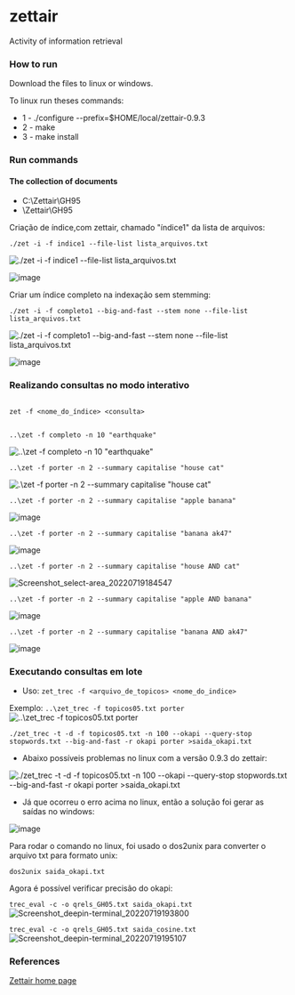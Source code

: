 # zettair
Activity of information retrieval 


### How to run

<p> Download the files to linux or windows. </p>

To linux run theses commands:
- 1 - ./configure --prefix=$HOME/local/zettair-0.9.3
- 2 - make
- 3 - make install 

### Run commands

#### The collection of documents
 
 - C:\Zettair\GH95
 - \Zettair\GH95
 
 Criação de índice,com zettair, chamado "índice1" da lista de arquivos: 
 
 ```
 ./zet -i -f indice1 --file-list lista_arquivos.txt 
```


 ![./zet -i -f indice1 --file-list lista_arquivos.txt ](https://user-images.githubusercontent.com/31135896/179834868-2a64b619-1410-4b23-896e-65d113c34e5e.jpg)
 
 
 ![image](https://user-images.githubusercontent.com/31135896/179841651-8ebd93d2-ec37-4c84-9371-fa1a8b429997.png)

 
 Criar um índice completo na indexação sem stemming:
 
 ```
 ./zet -i -f completo1 --big-and-fast --stem none --file-list lista_arquivos.txt
 ```
 
 ![./zet -i -f completo1 --big-and-fast --stem none --file-list lista_arquivos.txt](https://user-images.githubusercontent.com/31135896/179839883-96531cd7-7ad5-457b-a1c0-a91e09f002cb.jpg)

![image](https://user-images.githubusercontent.com/31135896/179841979-9a613a80-cde8-43fb-803c-f3630f04f910.png)

### Realizando consultas no modo interativo

```

zet -f <nome_do_índice> <consulta>

```
 
 ```
 
 ..\zet -f completo -n 10 "earthquake"
 
 ```
 

 ![ ..\zet -f completo -n 10 "earthquake"](https://user-images.githubusercontent.com/31135896/179851902-4824ad5a-33a2-4e96-8330-942c46046b3a.jpg)

```
..\zet -f porter -n 2 --summary capitalise "house cat"

```

![.\zet -f porter -n 2 --summary capitalise "house cat"](https://user-images.githubusercontent.com/31135896/179853439-88476d1f-57c0-46ed-93b8-a82817decce7.png)


```
..\zet -f porter -n 2 --summary capitalise "apple banana"

```

![image](https://user-images.githubusercontent.com/31135896/179853763-e6f55403-7397-4f6d-9e8c-208bd917cb9a.png)

```
..\zet -f porter -n 2 --summary capitalise "banana ak47"

```

![image](https://user-images.githubusercontent.com/31135896/179854442-28759726-2ce8-498e-bf88-822bba02a561.png)

```
..\zet -f porter -n 2 --summary capitalise "house AND cat"

```
![Screenshot_select-area_20220719184547](https://user-images.githubusercontent.com/31135896/179854133-b2535357-7e4e-40cf-ad03-6e2aa5b78378.jpg)


```
..\zet -f porter -n 2 --summary capitalise "apple AND banana"

```

![image](https://user-images.githubusercontent.com/31135896/179854231-e8de6292-cd51-4119-a03a-f2a65731667b.png)

```
..\zet -f porter -n 2 --summary capitalise "banana AND ak47"

```

![image](https://user-images.githubusercontent.com/31135896/179854628-73c97b54-6187-4bf1-9114-8d99f95c03e4.png)


### Executando consultas em lote

- Uso: ``` zet_trec -f <arquivo_de_topicos> <nome_do_indice> ```

Exemplo: ``` ..\zet_trec -f topicos05.txt porter ```
![..\zet_trec -f topicos05.txt porter](https://user-images.githubusercontent.com/31135896/179855233-df64419a-a658-48a9-86b9-05245785aefb.jpg)


```./zet_trec -t -d -f topicos05.txt -n 100 --okapi --query-stop stopwords.txt --big-and-fast -r okapi porter >saida_okapi.txt ```

 * Abaixo possíveis problemas no linux com a versão 0.9.3 do zettair:
 
 ![./zet_trec -t -d -f topicos05.txt -n 100 --okapi --query-stop stopwords.txt --big-and-fast -r okapi porter >saida_okapi.txt](https://user-images.githubusercontent.com/31135896/179855559-90ca20cb-320c-48b3-a1c9-6d925c5c10c9.png)


* Já que ocorreu o erro acima no linux, então a solução foi gerar as saídas no windows:

![image](https://user-images.githubusercontent.com/31135896/179858640-b4afdfa2-560f-41b9-b9ae-3b20cc0da2f0.png)

Para rodar o comando no linux, foi usado o dos2unix para converter o arquivo txt para formato unix:

``` dos2unix saida_okapi.txt ```

 Agora é possível verificar precisão do okapi:
 
 ``` trec_eval -c -o qrels_GH05.txt saida_okapi.txt  ```
![Screenshot_deepin-terminal_20220719193800](https://user-images.githubusercontent.com/31135896/179860122-ffcc4657-d092-470f-9210-57f34e4e5569.jpg)

 ``` trec_eval -c -o qrels_GH05.txt saida_cosine.txt  ```
![Screenshot_deepin-terminal_20220719195107](https://user-images.githubusercontent.com/31135896/179861476-7ff7f2c2-83ee-4ab3-8ac6-831b7aa62f2f.jpg)


### References

<p><a href="http://www.seg.rmit.edu.au/zettair/index.html">Zettair home page</a></p>
